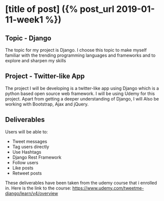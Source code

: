 # [title of post] ({% post_url 2019-01-11-week1 %})

## Topic - Django
The topic for my project is Django. I choose this topic to make myself familiar with the trending programming languages and frameworks and to explore and sharpen my skills

## Project - Twitter-like App
The project I will be developing is a twitter-like app using Django which is a python based open source web framework. I will be using Udemy for this project. Apart from getting a deeper understanding of Django, I will Also be working with Bootstrap, Ajax and jQuery.

## Deliverables
Users will be able to:

* Tweet messages
* Tag users directly
* Use Hashtags
* Django Rest Framework
* Follow users
* Like posts
* Retweet posts

These deliverables have been taken from the udemy course that i enrolled in. Here is the link to the course: https://www.udemy.com/tweetme-django/learn/v4/overview
